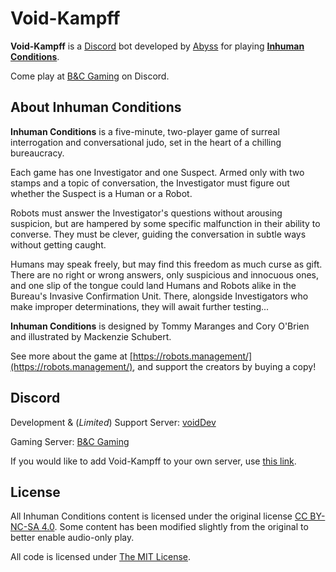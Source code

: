 # Void-Kampff

**Void-Kampff** is a [Discord](https://discordapp.com) bot developed by [Abyss](https://abyss.dev) for playing [**Inhuman Conditions**](https://robots.management).

Come play at [B&C Gaming](https://gaming.abyss.dev) on Discord.

## About Inhuman Conditions

**Inhuman Conditions** is a five-minute, two-player game of surreal interrogation and conversational judo, set in the heart of a chilling bureaucracy.

Each game has one Investigator and one Suspect. Armed only with two stamps and a topic of conversation, the Investigator must figure out whether the Suspect is a Human or a Robot.

Robots must answer the Investigator's questions without arousing suspicion, but are hampered by some specific malfunction in their ability to converse. They must be clever, guiding the conversation in subtle ways without getting caught.

Humans may speak freely, but may find this freedom as much curse as gift. There are no right or wrong answers, only suspicious and innocuous ones, and one slip of the tongue could land Humans and Robots alike in the Bureau's Invasive Confirmation Unit. There, alongside Investigators who make improper determinations, they will await further testing...

**Inhuman Conditions** is designed by Tommy Maranges and Cory O'Brien and illustrated by Mackenzie Schubert.

See more about the game at [https://robots.management/](https://robots.management/), and support the creators by buying a copy!


## Discord
Development & (*Limited*) Support Server: [voidDev](https://discord.abyss.dev)

Gaming Server: [B&C Gaming](https://gaming.abyss.dev)

If you would like to add Void-Kampff to your own server, use [this link](https://discordapp.com/oauth2/authorize?client_id=699756552038383778&permissions=3072&scope=bot).

## License
All Inhuman Conditions content is licensed under the original license [CC BY-NC-SA 4.0](https://creativecommons.org/licenses/by-nc-sa/4.0/). Some content has been modified slightly from the original to better enable audio-only play.

All code is licensed under [The MIT License](https://opensource.org/licenses/MIT).
